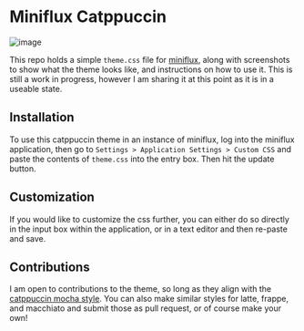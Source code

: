 # Miniflux Catppuccin

![image](https://github.com/mark-pitblado/miniflux-catppuccin/assets/86988982/bf4ba126-8c59-4c66-9419-a6e3df8f9d81)

This repo holds a simple `theme.css` file for [miniflux](https://miniflux.app), along with screenshots to show what the theme looks like, and instructions on how to use it. This is still a work in progress, however I am sharing it at this point as it is in a useable state.

## Installation

To use this catppuccin theme in an instance of miniflux, log into the miniflux application, then go to `Settings > Application Settings > Custom CSS` and paste the contents of `theme.css` into the entry box. Then hit the update button.

## Customization

If you would like to customize the css further, you can either do so directly in the input box within the application, or in a text editor and then re-paste and save. 

## Contributions

I am open to contributions to the theme, so long as they align with the [catppuccin mocha style](https://github.com/catppuccin/catppuccin). You can also make similar styles for latte, frappe, and macchiato and submit those as pull request, or of course make your own!



